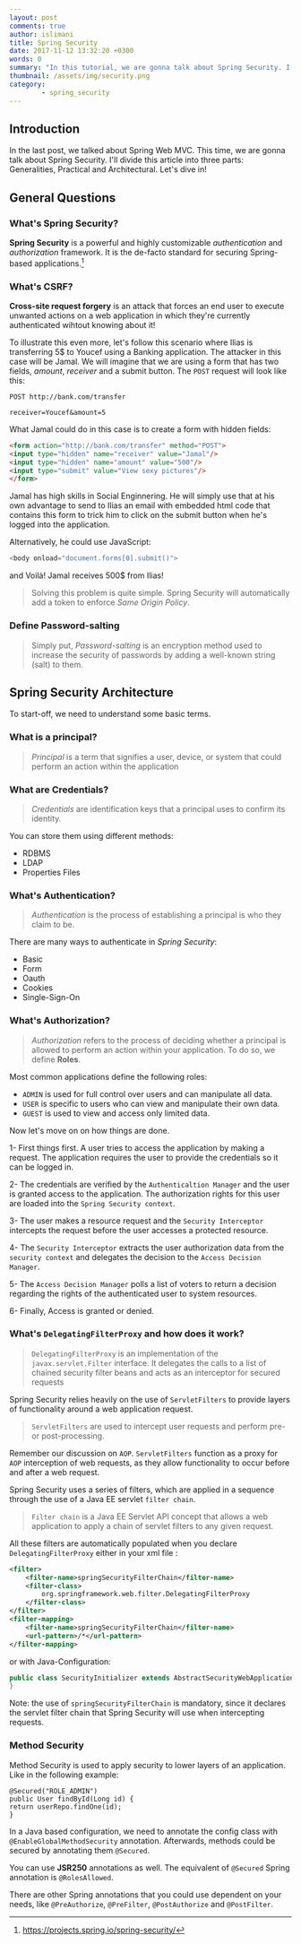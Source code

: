 ```yaml
---
layout: post
comments: true
author: islimani
title: Spring Security
date: 2017-11-12 13:32:20 +0300
words: 0
summary: "In this tutorial, we are gonna talk about Spring Security. I'll divide this article into three parts: Generalities, Practical and Architectural."
thumbnail: /assets/img/security.png
category:
        - spring_security
---
```



## Introduction
In the last post, we talked about Spring Web MVC.
This time, we are gonna talk about Spring Security. I'll divide this article into three parts: Generalities, Practical and Architectural. Let's dive in!

## General Questions

### What's Spring Security?

**Spring Security** is a powerful and highly customizable *authentication* and *authorization* framework. It is the de-facto standard for securing Spring-based applications.[^1]

[^1]: https://projects.spring.io/spring-security/


### What's CSRF?

**Cross-site request forgery** is an attack that forces an end user to execute unwanted actions on a web application in which they're currently authenticated wihtout knowing about it!

To illustrate this even more, let's follow this scenario where Ilias is transferring 5$ to Youcef using a Banking application. The attacker in this case will be Jamal. We will imagine that we are using a form that has two fields, *amount*, *receiver* and a submit button.
The `POST` request will look like this:
```
POST http://bank.com/transfer

receiver=Youcef&amount=5
```

What Jamal could do in this case is to create a form with hidden fields:

```html
<form action="http://bank.com/transfer" method="POST">
<input type="hidden" name="receiver" value="Jamal"/>
<input type="hidden" name="amount" value="500"/>
<input type="submit" value="View sexy pictures"/>
</form>
```

Jamal has high skills in Social Enginnering. He will simply use that at his own advantage to send to Ilias an email with embedded html code that contains this form to trick him to click on the submit button when he's logged into the application.

Alternatively, he could use JavaScript:

```javascript
<body onload="document.forms[0].submit()">
```

and Voilà! Jamal receives 500$ from Ilias!

> Solving this problem is quite simple. Spring Security will automatically add a token to enforce *Same Origin Policy*.

### Define Password-salting

> Simply put, *Password-salting* is an encryption method used to increase the security of passwords by
adding a well-known string (salt) to them.

## Spring Security Architecture

To start-off, we need to understand some basic terms.

### What is a principal?

> *Principal* is a term that signifies a user, device, or system that could perform an action within the application

### What are Credentials?

> *Credentials* are identification keys that a principal uses to confirm its identity.

You can store them using different methods:

* RDBMS
* LDAP
* Properties Files

### What's Authentication?

> *Authentication* is the process of establishing a principal is who they claim to be.

There are many ways to authenticate in *Spring Security*: 

* Basic
* Form
* Oauth
* Cookies
* Single-Sign-On

### What's Authorization?

> *Authorization* refers to the process of deciding whether a principal is allowed to perform an action within your application. To do so, we define **Roles**.

Most common applications define the following roles:

* `ADMIN` is used for full control over users and can manipulate all data.
* `USER` is specific to users who can view and manipulate their own data.
* `GUEST` is used to view and access only limited data.

Now let's move on on how things are done.

1- First things first. A user tries to access the application by making a request. The application
requires the user to provide the credentials so it can be logged in.

2- The credentials are verified by the `Authenticaltion Manager` and the user
is granted access to the application. The authorization rights for this user are
loaded into the `Spring Security context`.

3- The user makes a resource request and the `Security Interceptor` intercepts the request before the user accesses a
protected resource.

4- The `Security Interceptor` extracts the user authorization data from the `security context` and delegates the decision to the `Access Decision Manager`.

5- The `Access Decision Manager` polls a list of voters to return a decision regarding the rights of the authenticated user to system resources.

6- Finally, Access is granted or denied.

### What's `DelegatingFilterProxy` and how does it work?

> `DelegatingFilterProxy` is an implementation of the `javax.servlet.Filter` interface. It delegates the calls to a list of chained security filter beans and acts as an interceptor for secured requests

Spring Security relies heavily on the use of `ServletFilters` to provide layers of functionality around a web application request.

> `ServletFilters` are used to intercept user requests and perform pre-or post-processing.

Remember our discussion on `AOP`. `ServletFilters` function as a proxy for `AOP` interception of web requests, as they allow functionality to occur before and after a web request.

Spring Security uses a series of filters, which are applied in a sequence through the use of a Java EE servlet `filter chain`.

> `Filter chain` is a Java EE Servlet API concept that allows a web application to apply a chain of servlet filters to any given request. 

All these filters are automatically populated when you declare `DelegatingFilterProxy` either in your xml file :

```xml
<filter>
	<filter-name>springSecurityFilterChain</filter-name>
	<filter-class>
		org.springframework.web.filter.DelegatingFilterProxy
	</filter-class>
</filter>
<filter-mapping>
	<filter-name>springSecurityFilterChain</filter-name>
	<url-pattern>/*</url-pattern>
</filter-mapping>
```

or with Java-Configuration:

```java
public class SecurityInitializer extends AbstractSecurityWebApplicationInitializer {
}
```

Note: the use of `springSecurityFilterChain` is mandatory, since it declares the servlet filter chain that Spring Security will use when intercepting requests.

### Method Security

Method Security is used to apply security to lower layers of an application. Like in the following example: 

```
@Secured("ROLE_ADMIN")
public User findById(Long id) {
return userRepo.findOne(id);
}
```

In a Java based configuration, we need to annotate the config class with `@EnableGlobalMethodSecurity` annotation. Afterwards, methods could be secured by annotating them `@Secured`.

You can use **JSR250** annotations as well. The equivalent of `@Secured` Spring annotation is `@RolesAllowed`.

There are other Spring annotations that you could use dependent on your needs, like `@PreAuthorize`, `@PreFilter`, `@PostAuthorize`  and `@PostFilter`.

